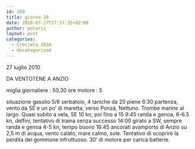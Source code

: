 ```yaml
---
id: 269
title: giorno 24
date: 2010-07-27T17:17:35+02:00
author: polaris
layout: post
categories:
  - Crociera 2010
  - Uncategorized
---
```

27 luglio 2010

DA VENTOTENE A ANZIO

miglia giornaliere : 50,30
ore motore : 5

situazione gasolio 5/6 serbatoio, 4 taniche da 20 piene
6:30 partenza, vento da SE e un po’ di maretta, verso Ponza, Nettuno. Trombe marine al largo. Quasi subito a vela, SE 10 kn, poi fino a 15
9:45 randa e genoa, 6-6.5 kn, delfini, tentativo di traina senza successo
14:00 girato a SW, sempre randa e genoa 4-5 kn, tempo buono
16:45 ancorati avamporto di Anzio su 2,5 m di acqua, vento calato, mare calmo, sole. Tentativo di scoprire la perdita del gommone infruttuoso.
30’ di motore per carica batterie.
